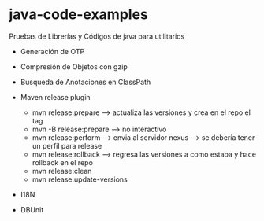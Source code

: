# java-code-examples
Pruebas de Librerías y Códigos de java para utilitarios


- Generación de OTP
- Compresión de Objetos con gzip
- Busqueda de Anotaciones en ClassPath
- Maven release plugin
    - mvn release:prepare --> actualiza las versiones y crea en el repo el tag
    - mvn -B release:prepare --> no interactivo
    - mvn release:perform --> envia al servidor nexus --> se debería tener un perfil para release
    - mvn release:rollback --> regresa las versiones a como estaba y hace rollback en el repo
    - mvn release:clean
    - mvn release:update-versions

- I18N
- DBUnit